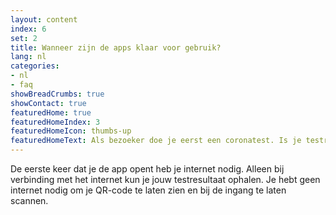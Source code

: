 ```yaml
---
layout: content
index: 6
set: 2
title: Wanneer zijn de apps klaar voor gebruik?
lang: nl
categories:
- nl
- faq
showBreadCrumbs: true
showContact: true
featuredHome: true
featuredHomeIndex: 3
featuredHomeIcon: thumbs-up
featuredHomeText: Als bezoeker doe je eerst een coronatest. Is je testresultaat negatief? Dan kun je deze ophalen in de app.
---
```

De eerste keer dat je de app opent heb je internet nodig. Alleen bij verbinding met het internet kun je jouw testresultaat ophalen. Je hebt geen internet nodig om je QR-code te laten zien en bij de ingang te laten scannen.
